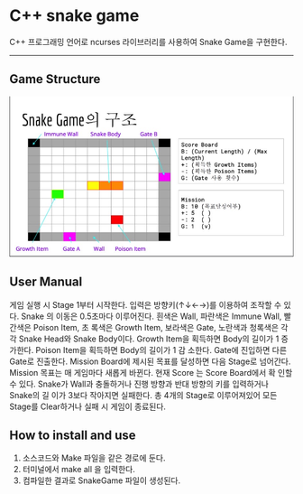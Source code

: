# C++ snake game

C++ 프로그래밍 언어로 ncurses 라이브러리를 사용하여 Snake Game을 구현한다.

---

## Game Structure

<img src="snakeimg.jpeg">

## User Manual

게임 실행 시 Stage 1부터 시작한다. 입력은 방향키(↑↓←→)를 이용하여 조작할 수 있다. Snake 의 이동은 0.5초마다 이루어진다. 흰색은 Wall, 파란색은 Immune Wall, 빨간색은 Poison Item, 초 록색은 Growth Item, 보라색은 Gate, 노란색과 청록색은 각각 Snake Head와 Snake Body이다. Growth Item을 획득하면 Body의 길이가 1 증가한다. Poison Item을 획득하면 Body의 길이가 1 감 소한다. Gate에 진입하면 다른 Gate로 진출한다. Mission Board에 제시된 목표를 달성하면 다음 Stage로 넘어간다. Mission 목표는 매 게임마다 새롭게 바뀐다. 현재 Score 는 Score Board에서 확 인할 수 있다. Snake가 Wall과 충돌하거나 진행 방향과 반대 방향의 키를 입력하거나 Snake의 길 이가 3보다 작아지면 실패한다. 총 4개의 Stage로 이루어져있어 모든 Stage를 Clear하거나 실패 시 게임이 종료된다.

## How to install and use

1. 소스코드와 Make 파일을 같은 경로에 둔다.
2. 터미널에서 make all 을 입력한다.
3. 컴파일한 결과로 SnakeGame 파일이 생성된다.
